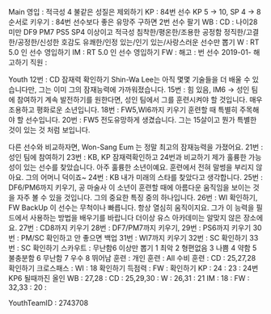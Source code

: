 Main
영입	: 적극성 4 불같은 성질은 제외하기
KP	: 84번 선수 KP 5 -> 10, SP 4 -> 8 순서로 키우기
	: 84번 선수보다 좋은 유망주 구하면 2번 선수 팔기
WB  : 
CD	: 나이28 미만 
	  DF9 PM7 PS5 SP4 이상이고
	  적극성 침착한/평온한/조용한 
	  공정함 정직한/고결한/공정한/신성한 
	  호감도 유쾌한/인정 있는/인기 있는/사랑스러운 
	  선수만 뽑기
W	: RT 5.0 인 선수 영입하기 
IM  : RT 5.0 인 선수 영입하기
FW  : 
해고	: 번 선수 2019-01- 해고하기
직원	: 

Youth
12번 : CD 잠재력 확인하기
   Shin-Wa Lee는 아직 몇몇 기술들을 더 배울 수 있습니다만, 그는 이미 그의 잠재능력에 가까워졌습니다.
15번 : 힘 있음, IM6 -> 성인 팀에 참여하기
   계속 발전하기를 원한다면, 성인 팀에서 그를 훈련시켜야 할 것입니다.
   매우 조용하고 평화로운 소년입니다.
18번 : FW5,WI6까지 키우기
    훈련할 때 특별히 주목해야 할 선수입니다.
20번 : FW5
   전도유망하게 생겼습니다. 
   그는 15살이고 뭔가 특별한 것이 있는 것 처럼 보입니다.

   다른 선수와 비교하자면, Won-Sang Eum 는 정말 최고의 잠재능력을 가졌어요.
21번 : 성인 팀에 참여하기
23번 : KB, KP 잠재력확인하고 24번과 비교하기
   제가 훌륭한 가능성이 있는 선수를 찾았습니다.
   아주 훌륭한 소년이예요. 훈련에서 전혀 말썽을 부리지 않아요. 그의 어머니 덕이죠~
24번 : KB
   내가 미래의 스타를 찾았다고 생각합니다.
25번 : DF6/PM6까지 키우기, 공 마술사
   이 소년이 훈련할 때에 아름다운 움직임을 보이는 것을 자주 볼 수 있을 것입니다. 
   그의 중요한 특징 중의 하나입니다.
26번 : WI 확인하기, FW BackUp
   이 선수는 무척이나 빠릅니다. 항상 열심히 움직이지요.
   그가 이 능력을 필드에서 사용하는 방법을 배우기를 바랍니다
   더이상 유스 아카데미는 알맞지 않은 장소에요.
27번 : CD8까지 키우기
28번 : DF7/PM7까지 키우기,
29번 : PS6까지 키우기
30번 : PM/SC 확인하고 안 좋으면 백업
31번 : WI7까지 키우기
32번 : SC 확인하기
33번 : SC 확인하기
스카우트 : 무난함6 이상만 뽑기
1 최악
2 형편없음
3 나쁨
4 약함
5 불충분함
6 무난함
7 우수
8 뛰어남
훈련 :
   개인 훈련		: All
   수비 훈련     : CD : 25,27,28 확인하기
   크로스패스		: WI : 18 확인하기
   득점력		: FW : 확인하기
   KP : 24       : 23 : 24번 KP6 될때까진 올인
   WB : 27,28    : 
   CD : 25,29,30 : 
   W  : 26,31    : 21
   IM : 18       : 
   FW : 32,33    : 20
      : 

YouthTeamID : 2743708
